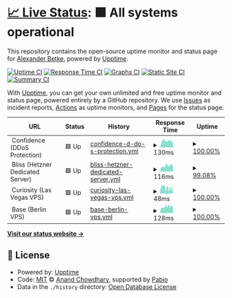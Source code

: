 # [📈 Live Status](https://status.zeitvertreib.vip): <!--live status--> **🟩 All systems operational**

This repository contains the open-source uptime monitor and status page for [Alexander Betke](alexinabox.de), powered by [Upptime](https://github.com/upptime/upptime).

[![Uptime CI](https://github.com/alexinabox/status/workflows/Uptime%20CI/badge.svg)](https://github.com/alexinabox/status/actions?query=workflow%3A%22Uptime+CI%22)
[![Response Time CI](https://github.com/alexinabox/status/workflows/Response%20Time%20CI/badge.svg)](https://github.com/alexinabox/status/actions?query=workflow%3A%22Response+Time+CI%22)
[![Graphs CI](https://github.com/alexinabox/status/workflows/Graphs%20CI/badge.svg)](https://github.com/alexinabox/status/actions?query=workflow%3A%22Graphs+CI%22)
[![Static Site CI](https://github.com/alexinabox/status/workflows/Static%20Site%20CI/badge.svg)](https://github.com/alexinabox/status/actions?query=workflow%3A%22Static+Site+CI%22)
[![Summary CI](https://github.com/alexinabox/status/workflows/Summary%20CI/badge.svg)](https://github.com/alexinabox/status/actions?query=workflow%3A%22Summary+CI%22)

With [Upptime](https://upptime.js.org), you can get your own unlimited and free uptime monitor and status page, powered entirely by a GitHub repository. We use [Issues](https://github.com/alexinabox/status/issues) as incident reports, [Actions](https://github.com/alexinabox/status/actions) as uptime monitors, and [Pages](https://status.zeitvertreib.vip) for the status page.

<!--start: status pages-->
<!-- This summary is generated by Upptime (https://github.com/upptime/upptime) -->
<!-- Do not edit this manually, your changes will be overwritten -->
<!-- prettier-ignore -->
| URL | Status | History | Response Time | Uptime |
| --- | ------ | ------- | ------------- | ------ |
| <img alt="" src="https://icons.duckduckgo.com/ip3/null.ico" height="13"> Confidence (DDoS Protection) | 🟩 Up | [confidence-d-do-s-protection.yml](https://github.com/AlexInABox/status/commits/HEAD/history/confidence-d-do-s-protection.yml) | <details><summary><img alt="Response time graph" src="./graphs/confidence-d-do-s-protection/response-time-week.png" height="20"> 130ms</summary><br><a href="https://status.zeitvertreib.vip/history/confidence-d-do-s-protection"><img alt="Response time 130" src="https://img.shields.io/endpoint?url=https%3A%2F%2Fraw.githubusercontent.com%2FAlexInABox%2Fstatus%2FHEAD%2Fapi%2Fconfidence-d-do-s-protection%2Fresponse-time.json"></a><br><a href="https://status.zeitvertreib.vip/history/confidence-d-do-s-protection"><img alt="24-hour response time 96" src="https://img.shields.io/endpoint?url=https%3A%2F%2Fraw.githubusercontent.com%2FAlexInABox%2Fstatus%2FHEAD%2Fapi%2Fconfidence-d-do-s-protection%2Fresponse-time-day.json"></a><br><a href="https://status.zeitvertreib.vip/history/confidence-d-do-s-protection"><img alt="7-day response time 130" src="https://img.shields.io/endpoint?url=https%3A%2F%2Fraw.githubusercontent.com%2FAlexInABox%2Fstatus%2FHEAD%2Fapi%2Fconfidence-d-do-s-protection%2Fresponse-time-week.json"></a><br><a href="https://status.zeitvertreib.vip/history/confidence-d-do-s-protection"><img alt="30-day response time 130" src="https://img.shields.io/endpoint?url=https%3A%2F%2Fraw.githubusercontent.com%2FAlexInABox%2Fstatus%2FHEAD%2Fapi%2Fconfidence-d-do-s-protection%2Fresponse-time-month.json"></a><br><a href="https://status.zeitvertreib.vip/history/confidence-d-do-s-protection"><img alt="1-year response time 130" src="https://img.shields.io/endpoint?url=https%3A%2F%2Fraw.githubusercontent.com%2FAlexInABox%2Fstatus%2FHEAD%2Fapi%2Fconfidence-d-do-s-protection%2Fresponse-time-year.json"></a></details> | <details><summary><a href="https://status.zeitvertreib.vip/history/confidence-d-do-s-protection">100.00%</a></summary><a href="https://status.zeitvertreib.vip/history/confidence-d-do-s-protection"><img alt="All-time uptime 100.00%" src="https://img.shields.io/endpoint?url=https%3A%2F%2Fraw.githubusercontent.com%2FAlexInABox%2Fstatus%2FHEAD%2Fapi%2Fconfidence-d-do-s-protection%2Fuptime.json"></a><br><a href="https://status.zeitvertreib.vip/history/confidence-d-do-s-protection"><img alt="24-hour uptime 100.00%" src="https://img.shields.io/endpoint?url=https%3A%2F%2Fraw.githubusercontent.com%2FAlexInABox%2Fstatus%2FHEAD%2Fapi%2Fconfidence-d-do-s-protection%2Fuptime-day.json"></a><br><a href="https://status.zeitvertreib.vip/history/confidence-d-do-s-protection"><img alt="7-day uptime 100.00%" src="https://img.shields.io/endpoint?url=https%3A%2F%2Fraw.githubusercontent.com%2FAlexInABox%2Fstatus%2FHEAD%2Fapi%2Fconfidence-d-do-s-protection%2Fuptime-week.json"></a><br><a href="https://status.zeitvertreib.vip/history/confidence-d-do-s-protection"><img alt="30-day uptime 100.00%" src="https://img.shields.io/endpoint?url=https%3A%2F%2Fraw.githubusercontent.com%2FAlexInABox%2Fstatus%2FHEAD%2Fapi%2Fconfidence-d-do-s-protection%2Fuptime-month.json"></a><br><a href="https://status.zeitvertreib.vip/history/confidence-d-do-s-protection"><img alt="1-year uptime 100.00%" src="https://img.shields.io/endpoint?url=https%3A%2F%2Fraw.githubusercontent.com%2FAlexInABox%2Fstatus%2FHEAD%2Fapi%2Fconfidence-d-do-s-protection%2Fuptime-year.json"></a></details>
| <img alt="" src="https://icons.duckduckgo.com/ip3/null.ico" height="13"> Bliss (Hetzner Dedicated Server) | 🟩 Up | [bliss-hetzner-dedicated-server.yml](https://github.com/AlexInABox/status/commits/HEAD/history/bliss-hetzner-dedicated-server.yml) | <details><summary><img alt="Response time graph" src="./graphs/bliss-hetzner-dedicated-server/response-time-week.png" height="20"> 116ms</summary><br><a href="https://status.zeitvertreib.vip/history/bliss-hetzner-dedicated-server"><img alt="Response time 121" src="https://img.shields.io/endpoint?url=https%3A%2F%2Fraw.githubusercontent.com%2FAlexInABox%2Fstatus%2FHEAD%2Fapi%2Fbliss-hetzner-dedicated-server%2Fresponse-time.json"></a><br><a href="https://status.zeitvertreib.vip/history/bliss-hetzner-dedicated-server"><img alt="24-hour response time 102" src="https://img.shields.io/endpoint?url=https%3A%2F%2Fraw.githubusercontent.com%2FAlexInABox%2Fstatus%2FHEAD%2Fapi%2Fbliss-hetzner-dedicated-server%2Fresponse-time-day.json"></a><br><a href="https://status.zeitvertreib.vip/history/bliss-hetzner-dedicated-server"><img alt="7-day response time 116" src="https://img.shields.io/endpoint?url=https%3A%2F%2Fraw.githubusercontent.com%2FAlexInABox%2Fstatus%2FHEAD%2Fapi%2Fbliss-hetzner-dedicated-server%2Fresponse-time-week.json"></a><br><a href="https://status.zeitvertreib.vip/history/bliss-hetzner-dedicated-server"><img alt="30-day response time 120" src="https://img.shields.io/endpoint?url=https%3A%2F%2Fraw.githubusercontent.com%2FAlexInABox%2Fstatus%2FHEAD%2Fapi%2Fbliss-hetzner-dedicated-server%2Fresponse-time-month.json"></a><br><a href="https://status.zeitvertreib.vip/history/bliss-hetzner-dedicated-server"><img alt="1-year response time 121" src="https://img.shields.io/endpoint?url=https%3A%2F%2Fraw.githubusercontent.com%2FAlexInABox%2Fstatus%2FHEAD%2Fapi%2Fbliss-hetzner-dedicated-server%2Fresponse-time-year.json"></a></details> | <details><summary><a href="https://status.zeitvertreib.vip/history/bliss-hetzner-dedicated-server">99.08%</a></summary><a href="https://status.zeitvertreib.vip/history/bliss-hetzner-dedicated-server"><img alt="All-time uptime 99.75%" src="https://img.shields.io/endpoint?url=https%3A%2F%2Fraw.githubusercontent.com%2FAlexInABox%2Fstatus%2FHEAD%2Fapi%2Fbliss-hetzner-dedicated-server%2Fuptime.json"></a><br><a href="https://status.zeitvertreib.vip/history/bliss-hetzner-dedicated-server"><img alt="24-hour uptime 100.00%" src="https://img.shields.io/endpoint?url=https%3A%2F%2Fraw.githubusercontent.com%2FAlexInABox%2Fstatus%2FHEAD%2Fapi%2Fbliss-hetzner-dedicated-server%2Fuptime-day.json"></a><br><a href="https://status.zeitvertreib.vip/history/bliss-hetzner-dedicated-server"><img alt="7-day uptime 99.08%" src="https://img.shields.io/endpoint?url=https%3A%2F%2Fraw.githubusercontent.com%2FAlexInABox%2Fstatus%2FHEAD%2Fapi%2Fbliss-hetzner-dedicated-server%2Fuptime-week.json"></a><br><a href="https://status.zeitvertreib.vip/history/bliss-hetzner-dedicated-server"><img alt="30-day uptime 99.79%" src="https://img.shields.io/endpoint?url=https%3A%2F%2Fraw.githubusercontent.com%2FAlexInABox%2Fstatus%2FHEAD%2Fapi%2Fbliss-hetzner-dedicated-server%2Fuptime-month.json"></a><br><a href="https://status.zeitvertreib.vip/history/bliss-hetzner-dedicated-server"><img alt="1-year uptime 99.75%" src="https://img.shields.io/endpoint?url=https%3A%2F%2Fraw.githubusercontent.com%2FAlexInABox%2Fstatus%2FHEAD%2Fapi%2Fbliss-hetzner-dedicated-server%2Fuptime-year.json"></a></details>
| <img alt="" src="https://icons.duckduckgo.com/ip3/null.ico" height="13"> Curiosity (Las Vegas VPS) | 🟩 Up | [curiosity-las-vegas-vps.yml](https://github.com/AlexInABox/status/commits/HEAD/history/curiosity-las-vegas-vps.yml) | <details><summary><img alt="Response time graph" src="./graphs/curiosity-las-vegas-vps/response-time-week.png" height="20"> 48ms</summary><br><a href="https://status.zeitvertreib.vip/history/curiosity-las-vegas-vps"><img alt="Response time 47" src="https://img.shields.io/endpoint?url=https%3A%2F%2Fraw.githubusercontent.com%2FAlexInABox%2Fstatus%2FHEAD%2Fapi%2Fcuriosity-las-vegas-vps%2Fresponse-time.json"></a><br><a href="https://status.zeitvertreib.vip/history/curiosity-las-vegas-vps"><img alt="24-hour response time 65" src="https://img.shields.io/endpoint?url=https%3A%2F%2Fraw.githubusercontent.com%2FAlexInABox%2Fstatus%2FHEAD%2Fapi%2Fcuriosity-las-vegas-vps%2Fresponse-time-day.json"></a><br><a href="https://status.zeitvertreib.vip/history/curiosity-las-vegas-vps"><img alt="7-day response time 48" src="https://img.shields.io/endpoint?url=https%3A%2F%2Fraw.githubusercontent.com%2FAlexInABox%2Fstatus%2FHEAD%2Fapi%2Fcuriosity-las-vegas-vps%2Fresponse-time-week.json"></a><br><a href="https://status.zeitvertreib.vip/history/curiosity-las-vegas-vps"><img alt="30-day response time 45" src="https://img.shields.io/endpoint?url=https%3A%2F%2Fraw.githubusercontent.com%2FAlexInABox%2Fstatus%2FHEAD%2Fapi%2Fcuriosity-las-vegas-vps%2Fresponse-time-month.json"></a><br><a href="https://status.zeitvertreib.vip/history/curiosity-las-vegas-vps"><img alt="1-year response time 47" src="https://img.shields.io/endpoint?url=https%3A%2F%2Fraw.githubusercontent.com%2FAlexInABox%2Fstatus%2FHEAD%2Fapi%2Fcuriosity-las-vegas-vps%2Fresponse-time-year.json"></a></details> | <details><summary><a href="https://status.zeitvertreib.vip/history/curiosity-las-vegas-vps">100.00%</a></summary><a href="https://status.zeitvertreib.vip/history/curiosity-las-vegas-vps"><img alt="All-time uptime 99.90%" src="https://img.shields.io/endpoint?url=https%3A%2F%2Fraw.githubusercontent.com%2FAlexInABox%2Fstatus%2FHEAD%2Fapi%2Fcuriosity-las-vegas-vps%2Fuptime.json"></a><br><a href="https://status.zeitvertreib.vip/history/curiosity-las-vegas-vps"><img alt="24-hour uptime 100.00%" src="https://img.shields.io/endpoint?url=https%3A%2F%2Fraw.githubusercontent.com%2FAlexInABox%2Fstatus%2FHEAD%2Fapi%2Fcuriosity-las-vegas-vps%2Fuptime-day.json"></a><br><a href="https://status.zeitvertreib.vip/history/curiosity-las-vegas-vps"><img alt="7-day uptime 100.00%" src="https://img.shields.io/endpoint?url=https%3A%2F%2Fraw.githubusercontent.com%2FAlexInABox%2Fstatus%2FHEAD%2Fapi%2Fcuriosity-las-vegas-vps%2Fuptime-week.json"></a><br><a href="https://status.zeitvertreib.vip/history/curiosity-las-vegas-vps"><img alt="30-day uptime 99.50%" src="https://img.shields.io/endpoint?url=https%3A%2F%2Fraw.githubusercontent.com%2FAlexInABox%2Fstatus%2FHEAD%2Fapi%2Fcuriosity-las-vegas-vps%2Fuptime-month.json"></a><br><a href="https://status.zeitvertreib.vip/history/curiosity-las-vegas-vps"><img alt="1-year uptime 99.90%" src="https://img.shields.io/endpoint?url=https%3A%2F%2Fraw.githubusercontent.com%2FAlexInABox%2Fstatus%2FHEAD%2Fapi%2Fcuriosity-las-vegas-vps%2Fuptime-year.json"></a></details>
| <img alt="" src="https://icons.duckduckgo.com/ip3/null.ico" height="13"> Base (Berlin VPS) | 🟩 Up | [base-berlin-vps.yml](https://github.com/AlexInABox/status/commits/HEAD/history/base-berlin-vps.yml) | <details><summary><img alt="Response time graph" src="./graphs/base-berlin-vps/response-time-week.png" height="20"> 128ms</summary><br><a href="https://status.zeitvertreib.vip/history/base-berlin-vps"><img alt="Response time 126" src="https://img.shields.io/endpoint?url=https%3A%2F%2Fraw.githubusercontent.com%2FAlexInABox%2Fstatus%2FHEAD%2Fapi%2Fbase-berlin-vps%2Fresponse-time.json"></a><br><a href="https://status.zeitvertreib.vip/history/base-berlin-vps"><img alt="24-hour response time 108" src="https://img.shields.io/endpoint?url=https%3A%2F%2Fraw.githubusercontent.com%2FAlexInABox%2Fstatus%2FHEAD%2Fapi%2Fbase-berlin-vps%2Fresponse-time-day.json"></a><br><a href="https://status.zeitvertreib.vip/history/base-berlin-vps"><img alt="7-day response time 128" src="https://img.shields.io/endpoint?url=https%3A%2F%2Fraw.githubusercontent.com%2FAlexInABox%2Fstatus%2FHEAD%2Fapi%2Fbase-berlin-vps%2Fresponse-time-week.json"></a><br><a href="https://status.zeitvertreib.vip/history/base-berlin-vps"><img alt="30-day response time 130" src="https://img.shields.io/endpoint?url=https%3A%2F%2Fraw.githubusercontent.com%2FAlexInABox%2Fstatus%2FHEAD%2Fapi%2Fbase-berlin-vps%2Fresponse-time-month.json"></a><br><a href="https://status.zeitvertreib.vip/history/base-berlin-vps"><img alt="1-year response time 126" src="https://img.shields.io/endpoint?url=https%3A%2F%2Fraw.githubusercontent.com%2FAlexInABox%2Fstatus%2FHEAD%2Fapi%2Fbase-berlin-vps%2Fresponse-time-year.json"></a></details> | <details><summary><a href="https://status.zeitvertreib.vip/history/base-berlin-vps">100.00%</a></summary><a href="https://status.zeitvertreib.vip/history/base-berlin-vps"><img alt="All-time uptime 100.00%" src="https://img.shields.io/endpoint?url=https%3A%2F%2Fraw.githubusercontent.com%2FAlexInABox%2Fstatus%2FHEAD%2Fapi%2Fbase-berlin-vps%2Fuptime.json"></a><br><a href="https://status.zeitvertreib.vip/history/base-berlin-vps"><img alt="24-hour uptime 100.00%" src="https://img.shields.io/endpoint?url=https%3A%2F%2Fraw.githubusercontent.com%2FAlexInABox%2Fstatus%2FHEAD%2Fapi%2Fbase-berlin-vps%2Fuptime-day.json"></a><br><a href="https://status.zeitvertreib.vip/history/base-berlin-vps"><img alt="7-day uptime 100.00%" src="https://img.shields.io/endpoint?url=https%3A%2F%2Fraw.githubusercontent.com%2FAlexInABox%2Fstatus%2FHEAD%2Fapi%2Fbase-berlin-vps%2Fuptime-week.json"></a><br><a href="https://status.zeitvertreib.vip/history/base-berlin-vps"><img alt="30-day uptime 100.00%" src="https://img.shields.io/endpoint?url=https%3A%2F%2Fraw.githubusercontent.com%2FAlexInABox%2Fstatus%2FHEAD%2Fapi%2Fbase-berlin-vps%2Fuptime-month.json"></a><br><a href="https://status.zeitvertreib.vip/history/base-berlin-vps"><img alt="1-year uptime 100.00%" src="https://img.shields.io/endpoint?url=https%3A%2F%2Fraw.githubusercontent.com%2FAlexInABox%2Fstatus%2FHEAD%2Fapi%2Fbase-berlin-vps%2Fuptime-year.json"></a></details>

<!--end: status pages-->

[**Visit our status website →**](https://status.zeitvertreib.vip)

## 📄 License

- Powered by: [Upptime](https://github.com/upptime/upptime)
- Code: [MIT](./LICENSE) © [Anand Chowdhary](https://anandchowdhary.com), supported by [Pabio](https://pabio.com)
- Data in the `./history` directory: [Open Database License](https://opendatacommons.org/licenses/odbl/1-0/)
